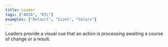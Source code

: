 ```yaml
---
title: Loader
tags: ["ARIA", "RTL"]
examples: ["Default", "Sizes", "Colors"]
---
```


Loaders provide a visual cue that an action is processing awaiting a course of change or a result.

